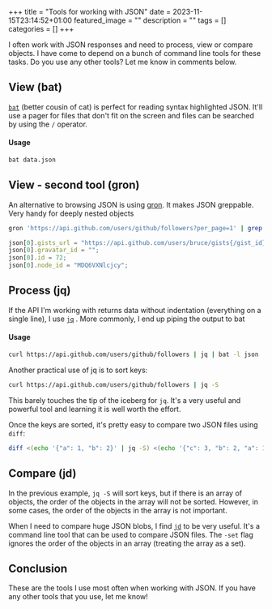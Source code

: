 +++
title =  "Tools for working with JSON"
date = 2023-11-15T23:14:52+01:00
featured_image = ""
description = ""
tags = []
categories = []
+++

I often work with JSON responses and need to process, view or compare objects. I have come to depend on a bunch of command line tools for these tasks. Do you use any other tools? Let me know in comments below.

## View (bat)

[`bat`](https://github.com/sharkdp/bat) (better cousin of cat) is perfect for reading syntax highlighted JSON. It'll use a pager for files that don't fit on the screen and files can be searched by using the `/` operator.

#### Usage

```bash
bat data.json
```

## View - second tool (gron)

An alternative to browsing JSON is using [gron](https://github.com/tomnomnom/gron). It makes JSON greppable. Very handy for deeply nested objects

```bash
gron 'https://api.github.com/users/github/followers?per_page=1' | grep id
```

```javascript
json[0].gists_url = "https://api.github.com/users/bruce/gists{/gist_id}";
json[0].gravatar_id = "";
json[0].id = 72;
json[0].node_id = "MDQ6VXNlcjcy";
```

## Process (jq)

If the API I'm working with returns data without indentation (everything on a single line), I use [`jq`](https://stedolan.github.io/jq/) . More commonly, I end up piping the output to bat

#### Usage

```bash
curl https://api.github.com/users/github/followers | jq | bat -l json
```

Another practical use of jq is to sort keys:

```bash
curl https://api.github.com/users/github/followers | jq -S
```

This barely touches the tip of the iceberg for `jq`. It's a very useful and powerful tool and learning it is well worth the effort.

Once the keys are sorted, it's pretty easy to compare two JSON files using `diff`:

```bash
diff <(echo '{"a": 1, "b": 2}' | jq -S) <(echo '{"c": 3, "b": 2, "a": 1}' | jq -S)
```

## Compare (jd)

In the previous example, `jq -S` will sort keys, but if there is an array of objects, the order of the objects in the array will not be sorted.  However, in some cases, the order of the objects in the array is not important.

When I need to compare huge JSON blobs, I find [`jd`](https://github.com/josephburnett/jd) to be very useful. It's a command line tool that can be used to compare JSON files. The `-set` flag ignores the order of the objects in an array (treating the array as a set).

## Conclusion

These are the tools I use most often when working with JSON. If you have any other tools that you use, let me know!
